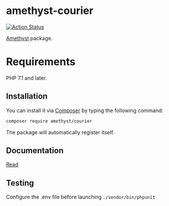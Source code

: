 # amethyst-courier

[![Action Status](https://github.com/amethyst-php/courier/workflows/test/badge.svg)](https://github.com/amethyst-php/courier/actions)

[Amethyst](https://github.com/amethyst-php/amethyst) package.

# Requirements

PHP 7.1 and later.

## Installation

You can install it via [Composer](https://getcomposer.org/) by typing the following command:

```bash
composer require amethyst/courier
```

The package will automatically register itself.

## Documentation

[Read](docs/index.md)

## Testing

Configure the .env file before launching `./vendor/bin/phpunit`
